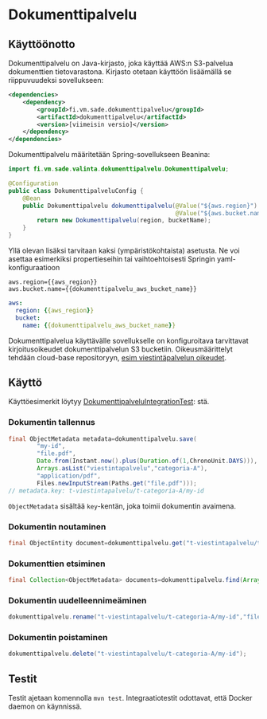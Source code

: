 # Dokumenttipalvelu

## Käyttöönotto

Dokumenttipalvelu on Java-kirjasto, joka käyttää AWS:n S3-palvelua dokumenttien tietovarastona. Kirjasto otetaan
käyttöön lisäämällä se riippuvuudeksi sovellukseen:

```xml
<dependencies>
    <dependency>
        <groupId>fi.vm.sade.dokumenttipalvelu</groupId>
        <artifactId>dokumenttipalvelu</artifactId>
        <version>[viimeisin versio]</version>
    </dependency>
</dependencies>
```

Dokumenttipalvelu määritetään Spring-sovellukseen Beanina:

```java
import fi.vm.sade.valinta.dokumenttipalvelu.Dokumenttipalvelu;

@Configuration
public class DokumenttipalveluConfig {
    @Bean
    public Dokumenttipalvelu dokumenttipalvelu(@Value("${aws.region}") final String region,
                                               @Value("${aws.bucket.name}") final String bucketName) {
        return new Dokumenttipalvelu(region, bucketName);
    }
}
```

Yllä olevan lisäksi tarvitaan kaksi (ympäristökohtaista) asetusta. Ne voi asettaa esimerkiksi propertieseihin tai
vaihtoehtoisesti Springin yaml-konfiguraatioon

```properties
aws.region={{aws_region}}
aws.bucket.name={{dokumenttipalvelu_aws_bucket_name}}
```

```yaml
aws:
  region: {{aws_region}}
  bucket:
    name: {{dokumenttipalvelu_aws_bucket_name}}
```

Dokumenttipalvelua käyttävälle sovellukselle on konfiguroitava tarvittavat kirjoitusoikeudet dokumenttipalvelun S3
bucketiin. Oikeusmäärittelyt tehdään cloud-base repositoryyn,
[esim viestintäpalvelun oikeudet](https://github.com/Opetushallitus/cloud-base/blob/master/aws/templates/services/task_role.py#L184).

## Käyttö

Käyttöesimerkit löytyy
[DokumenttipalveluIntegrationTest](src/test/java/fi/vm/sade/valinta/dokumenttipalvelu/DokumenttipalveluIntegrationTest.java):
stä.

### Dokumentin tallennus

```java
final ObjectMetadata metadata=dokumenttipalvelu.save(
        "my-id",
        "file.pdf",
        Date.from(Instant.now().plus(Duration.of(1,ChronoUnit.DAYS))),
        Arrays.asList("viestintapalvelu","categoria-A"),
        "application/pdf",
        Files.newInputStream(Paths.get("file.pdf")));
// metadata.key: t-viestintapalvelu/t-categoria-A/my-id
```

`ObjectMetadata` sisältää `key`-kentän, joka toimii dokumentin avaimena.

### Dokumentin noutaminen

```java
final ObjectEntity document=dokumenttipalvelu.get("t-viestintapalvelu/t-categoria-A/my-id");
```

### Dokumenttien etsiminen

```java
final Collection<ObjectMetadata> documents=dokumenttipalvelu.find(Arrays.asList("categoria-A"));
```

### Dokumentin uudelleennimeäminen

```java
dokumenttipalvelu.rename("t-viestintapalvelu/t-categoria-A/my-id","filename.pdf");
```

### Dokumentin poistaminen

```java
dokumenttipalvelu.delete("t-viestintapalvelu/t-categoria-A/my-id");
```

## Testit

Testit ajetaan komennolla `mvn test`. Integraatiotestit odottavat, että Docker daemon on käynnissä.
